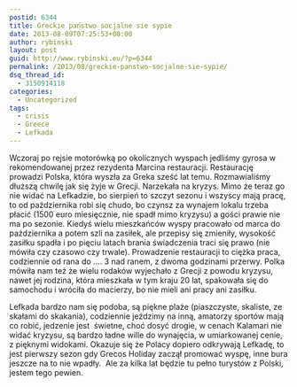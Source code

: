 ```yaml
---
postid: 6344
title: Greckie państwo socjalne sie sypie
date: 2013-08-09T07:25:53+00:00
author: rybinski
layout: post
guid: http://www.rybinski.eu/?p=6344
permalink: /2013/08/greckie-panstwo-socjalne-sie-sypie/
dsq_thread_id:
  - 3150914118
categories:
  - Uncategorized
tags:
  - crisis
  - Greece
  - Lefkada
---
```

Wczoraj po rejsie motorówką po okolicznych wyspach jedliśmy gyrosa w rekomendowanej przez rezydenta Marcina restauracji. Restaurację prowadzi Polska, która wyszła za Greka sześć lat temu. Rozmawialiśmy dłuższą chwilę jak się żyje w Grecji. Narzekała na kryzys. Mimo że teraz go nie widać na Lefkadzie, bo sierpień to szczyt sezonu i wszyscy mają pracę, to od października robi się chudo, bo czynsz za wynajem lokalu trzeba płacić (1500 euro miesięcznie, nie spadł mimo kryzysu) a gości prawie nie ma po sezonie. Kiedyś wielu mieszkańców wyspy pracowało od marca do października a potem szli na zasiłek, ale przepisy się zmieniły, wysokość zasiłku spadła i po pięciu latach brania świadczenia traci się prawo (nie mówiła czy czasowo czy trwale). Prowadzenie restauracji to ciężka praca, codziennie od rana do …. 3 nad ranem, z dwoma godzinami przerwy. Polka mówiła nam też że wielu rodaków wyjechało z Grecji z powodu kryzysu, nawet jej rodzina, która mieszkała w tym kraju 20 lat, spakowała się do samochodu i wróciła do macierzy, bo nie mieli ani pracy ani zasiłku.

Lefkada bardzo nam się podoba, są piękne plaże (piaszczyste, skaliste, ze skałami do skakania), codziennie jeździmy na inną, amatorzy sportów mają co robić, jedzenie jest  świetne, choć dosyć drogie, w cenach Kalamari nie widać kryzysu, są bardzo ładne wille do wynajęcia, w umiarkowanej cenie, z pięknymi widokami. Okazuje się że Polacy dopiero odkrywają Lefkadę, to jest pierwszy sezon gdy Grecos Holiday zaczął promować wyspę, inne bura jeszcze na to nie wpadły.  Ale za kilka lat będzie tu pełno turystów z Polski, jestem tego pewien.
